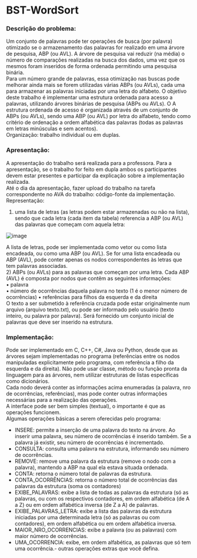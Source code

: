 # BST-WordSort

### Descrição do problema:  
 Um conjunto de palavras pode ter operações de busca (por palavra) otimizado se o 
armazenamento das palavras for realizado em uma árvore de pesquisa, ABP (ou AVL). A 
árvore de pesquisa vai reduzir (na média) o número de comparações realizadas na busca 
dos dados, uma vez que os mesmos foram inseridos de forma ordenada permitindo uma 
pesquisa binária.   
Para um número grande de palavras, essa otimização nas buscas pode melhorar 
ainda mais se forem utilizadas várias ABPs (ou AVLs), cada uma para armazenar as 
palavras iniciadas por uma letra do alfabeto. O objetivo deste trabalho é implementar 
uma estrutura ordenada para acesso a palavras, utilizando árvores binárias de 
pesquisa (ABPs ou AVLs).  O A estrutura ordenada de acesso é organizada através de 
um conjunto de ABPs (ou AVLs), sendo uma ABP (ou AVL) por letra do alfabeto, tendo 
como critério de ordenação a ordem alfabética das palavras (todas as palavras em letras 
minúsculas e sem acentos).   
Organização: trabalho individual ou em duplas.  
### Apresentação:   
A apresentação do trabalho será realizada para a professora. Para a apresentação, 
se o trabalho for feito em dupla ambos os participantes devem estar presentes e participar 
da explicação sobre a implementação realizada.  
 Até o dia da apresentação, fazer upload do trabalho na tarefa correspondente no 
AVA do trabalho: código-fonte da implementação.  
 Representação:   
1) uma lista de letras (as letras podem estar armazenadas ou não na lista), sendo que 
cada letra (cada item da tabela) referencia a ABP (ou AVL) das palavras que começam 
com aquela letra:  

  ![image](https://github.com/user-attachments/assets/04105b08-1f66-468f-af0c-71a0da54179e)

A lista de letras, pode ser implementada como vetor ou como lista encadeada, ou 
como uma ABP (ou AVL). Se for uma lista encadeada ou ABP (AVL), pode conter apenas 
os nodos correspondentes às letras que tem palavras associadas.   
2) ABPs (ou AVLs) para as palavras que começam por uma letra. Cada ABP (AVL) é 
composta por nodos que contêm as seguintes informações:  
 • palavra   
• número de ocorrências daquela palavra no texto (1 é o menor número de 
ocorrências)
 • referências para filhos da esquerda e da direita  
 O texto a ser submetido à referência cruzada pode estar originalmente num arquivo 
(arquivo texto.txt), ou pode ser informado pelo usuário (texto inteiro, ou palavra por 
palavra). Será fornecido um conjunto inicial de palavras que deve ser inserido na 
estrutura.  
### Implementação:  
 Pode ser implementado em C, C++, C#, Java ou Python, desde que as árvores 
sejam implementadas no programa (referências entre os nodos manipuladas 
explicitamente pelo programa, com referência a filho da esquerda e da direita). Não 
pode usar classe, método ou função pronta da linguagem para as árvores, nem utilizar 
estruturas de listas específicas como dicionários.   
Cada nodo deverá conter as informações acima enumeradas (a palavra, nro de 
ocorrências, referências), mas pode conter outras informações necessárias para a 
realização das operações.  
 A interface pode ser bem simples (textual), o importante é que as operações 
funcionem.  
 Algumas operações básicas a serem oferecidas pelo programa:   
- INSERE: permite a inserção de uma palavra do texto na árvore.  Ao inserir uma palavra, 
seu número de ocorrências é inserido também. Se a palavra já existir, seu número de 
ocorrências é incrementado.  
- CONSULTA: consulta uma palavra na estrutura, informando seu número de ocorrências.  
- REMOVE: remove uma palavra da estrutura (remove o nodo com a palavra), mantendo a ABP na qual ela estava situada ordenada.  
- CONTA: retorna o número total de palavras da estrutura.  
- CONTA_OCORRÊNCIAS: retorna o número total de ocorrências das palavras da estrutura (soma os contadores)  
- EXIBE_PALAVRAS: exibe a lista de todas as palavras da estrutura (só as palavras, ou com os respectivos contadores, em ordem alfabética (de A a Z) ou em ordem alfabética 
inversa (de Z a A) de palavras.  
- EXIBE_PALAVRAS_LETRA: exibe a lista das palavras da estrutura iniciadas por uma 
determinada letra (só as palavras ou com contadores), em ordem alfabética ou em ordem 
alfabética inversa.  
- MAIOR_NRO_OCORRENCIAS: exibe a palavra (ou as palavras) com maior número de 
ocorrências.    
- UMA_OCORRENCIA: exibe, em ordem alfabética, as palavras que só tem uma 
ocorrência.- outras operações extras que você defina.  
